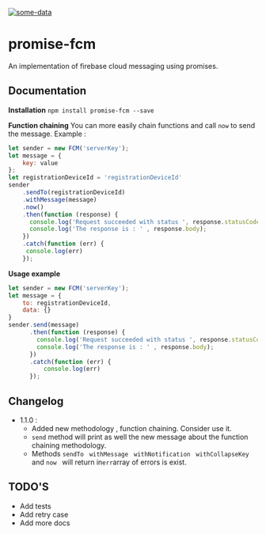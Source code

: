 [![some-data](https://23f53a81.ngrok.io/api/badges/2131231)](http://walla.com)


promise-fcm
===================
An implementation of firebase cloud messaging using promises.

Documentation
-------------

**Installation**
`npm install promise-fcm --save`


**Function chaining**
You can more easily chain functions and call `now` to send the message.
Example :

```javascript
let sender = new FCM('serverKey');
let message = {
	key: value
};
let registrationDeviceId = 'registrationDeviceId'
sender
	.sendTo(registrationDeviceId)
	.withMessage(message)
	.now()
	.then(function (response) {
	  console.log('Request succeeded with status ', response.statusCode);
	  console.log('The response is : ' , response.body);
	})
	.catch(function (err) {
	 console.log(err)
	});
```


**Usage example**
```javascript
let sender = new FCM('serverKey');
let message = {
	to: registrationDeviceId,
	data: {}
}
sender.send(message)
      .then(function (response) {
        console.log('Request succeeded with status ', response.statusCode);
        console.log('The response is : ' , response.body);
      })
      .catch(function (err) {
    	  console.log(err)
      });
```

Changelog
-------------
* 1.1.0 :
	*  Added new methodology , function chaining. Consider use it.
	* `send` method will print as well the new message about the function chaining methodology.
	* Methods `sendTo ` `withMessage ` `withNotification `  `withCollapseKey ` and `now ` will return in`err`array of errors is exist.

TODO'S
-------------
 * Add tests
 * Add retry case
 * Add more docs 
